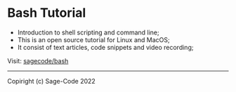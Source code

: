 # Bash Tutorial

* Introduction to shell scripting and command line;
* This is an open source tutorial for Linux and MacOS;
* It consist of text articles, code snippets and video recording;

Visit: [sagecode/bash](https://sagecode.net/bash/index.html)

---

Copiright (c) Sage-Code 2022
